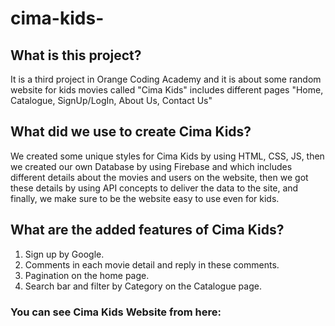 # cima-kids-

## What is this project?
It is a third project in Orange Coding Academy and it is about some random website for kids movies called "Cima Kids" includes different pages "Home, Catalogue, SignUp/LogIn, About Us, Contact Us"

## What did we use to create Cima Kids?
We created some unique styles for Cima Kids by using HTML, CSS, JS, then we created our own Database by using Firebase and which includes different details about the movies and users on the website, then we got these details by using API concepts to deliver the data to the site, and finally, we make sure to be the website easy to use even for kids.

## What are the added features of Cima Kids?
1. Sign up by Google.
2. Comments in each movie detail and reply in these comments.
3. Pagination on the home page.
4. Search bar and filter by Category on the Catalogue page.

### You can see Cima Kids Website from here: 


